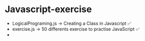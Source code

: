 # Javascript-exercise

- LogicalPrograming.js -> Creating a Class in Javascript :white_check_mark:
- exercise.js -> 50 differents exercise to practise JavaScript :white_check_mark:
-
